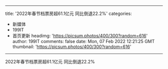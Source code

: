 
---
title: '2022年春节档票房超61.1亿元 同比倒退22.2%'
categories: 
 - 新媒体
 - 199IT
 - 首页更新
headimg: 'https://picsum.photos/400/300?random=616'
author: 199IT
comments: false
date: Mon, 07 Feb 2022 12:21:25 GMT
thumbnail: 'https://picsum.photos/400/300?random=616'
---

<div>   
2022年春节档票房超61.1亿元 同比倒退22.2%  
</div>
            